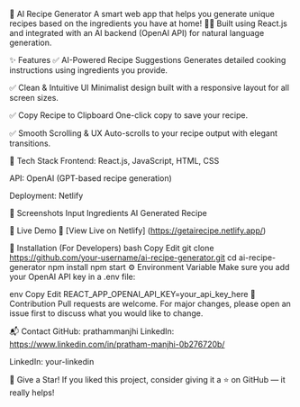 🧠 AI Recipe Generator
A smart web app that helps you generate unique recipes based on the ingredients you have at home! 🍅🥦
Built using React.js and integrated with an AI backend (OpenAI API) for natural language generation.

✨ Features
✅ AI-Powered Recipe Suggestions
Generates detailed cooking instructions using ingredients you provide.

✅ Clean & Intuitive UI
Minimalist design built with a responsive layout for all screen sizes.

✅ Copy Recipe to Clipboard
One-click copy to save your recipe.

✅ Smooth Scrolling & UX
Auto-scrolls to your recipe output with elegant transitions.

🧪 Tech Stack
Frontend: React.js, JavaScript, HTML, CSS

API: OpenAI (GPT-based recipe generation)

Deployment: Netlify

📸 Screenshots
Input Ingredients	AI Generated Recipe

🚀 Live Demo
🔗 [View Live on Netlify] (https://getairecipe.netlify.app/)

📂 Installation (For Developers)
bash
Copy
Edit
git clone https://github.com/your-username/ai-recipe-generator.git
cd ai-recipe-generator
npm install
npm start
⚙️ Environment Variable
Make sure you add your OpenAI API key in a .env file:

env
Copy
Edit
REACT_APP_OPENAI_API_KEY=your_api_key_here
🤝 Contribution
Pull requests are welcome. For major changes, please open an issue first
to discuss what you would like to change.

📬 Contact
GitHub: prathammanjhi
LinkedIn: https://www.linkedin.com/in/pratham-manjhi-0b276720b/

LinkedIn: your-linkedin

🌟 Give a Star!
If you liked this project, consider giving it a ⭐ on GitHub — it really helps!


